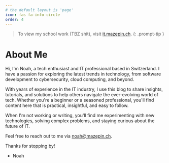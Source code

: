 ```yaml
---
# the default layout is 'page'
icon: fas fa-info-circle
order: 4
---
```


>To view my school work (TBZ shit), visit [it.mazepin.ch](https://it.mazepin.ch).
{: .prompt-tip }

# About Me

Hi, I'm Noah, a tech enthusiast and IT professional based in Switzerland. I have a passion for exploring the latest trends in technology, from software development to cybersecurity, cloud computing, and beyond. 

With years of experience in the IT industry, I use this blog to share insights, tutorials, and solutions to help others navigate the ever-evolving world of tech. Whether you're a beginner or a seasoned professional, you'll find content here that is practical, insightful, and easy to follow.

When I'm not working or writing, you'll find me experimenting with new technologies, solving complex problems, and staying curious about the future of IT.

Feel free to reach out to me via [noah@mazepin.ch](mailto:noah@mazepin.ch).

Thanks for stopping by!

- Noah